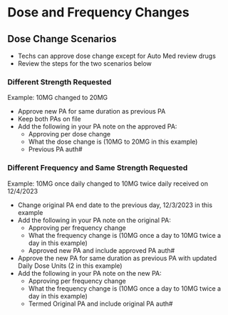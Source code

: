 # Dose and Frequency Changes

## Dose Change Scenarios 
- Techs can approve dose change except for Auto Med review drugs
- Review the steps for the two scenarios below 

### Different Strength Requested
Example: 10MG changed to 20MG

- Approve new PA for same duration as previous PA​
- Keep both PAs on file​
- Add the following in your PA note on the approved PA: 
    - Approving per dose change
    - What the dose change is (10MG to 20MG in this example) 
    - Previous PA auth# 

### Different Frequency and Same Strength Requested
Example: 10MG once daily changed to 10MG twice daily received on 12/4/2023 

- Change original PA end date to the previous day, 12/3/2023 in this example​
- Add the following in your PA note on the original PA:
    - Approving per frequency change
    - What the frequency change is (10MG once a day to 10MG twice a day in this example)
    - Approved new PA and include approved PA auth#
- Approve the new PA for same duration as previous PA with updated Daily Dose Units (2 in this example) ​
- Add the following in your PA note on the new PA:
    - Approving per frequency change
    - What the frequency change is (10MG once a day to 10MG twice a day in this example)
    - Termed Original PA and include original PA auth# 



